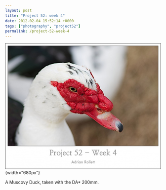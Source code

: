 ```yaml
---
layout: post
title: "Project 52: week 4"
date: 2012-02-04 15:52:14 +0000
tags: ["photography", "project52"]
permalink: /project-52-week-4
---
```




![](/sites/default/files/images/p52wk4.preview.jpg){width="680px"}

A Muscovy Duck, taken with the DA\* 200mm.




